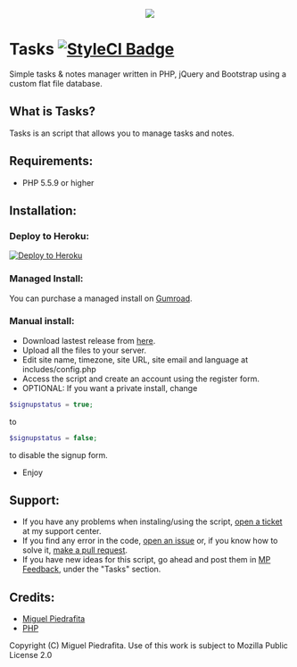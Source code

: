 <p align="center"><img align="center" src="https://i.imgur.com/CXIG1sI.png"></p>

# Tasks [![StyleCI Badge](https://styleci.io/repos/74145671/shield?style=flat-square&branch=master)](https://styleci.io/repos/74145671/)
Simple tasks & notes manager written in PHP, jQuery and Bootstrap using a custom flat file database.

## What is Tasks?
Tasks is an script that allows you to manage tasks and notes.

## Requirements:
- PHP 5.5.9 or higher

## Installation:

### Deploy to Heroku:
[![Deploy to Heroku](https://www.herokucdn.com/deploy/button.svg)](https://heroku.com/deploy?template=https://github.com/m1guelpf/Tasks/tree/heroku)

### Managed Install:
You can purchase a managed install on [Gumroad](https://gum.co/tasks-installation).

### Manual install:
- Download lastest release from [here](https://github.com/m1guelpf/Tasks/archive/master.zip).
- Upload all the files to your server.
- Edit site name, timezone, site URL, site email and language at includes/config.php
- Access the script and create an account using the register form.
- OPTIONAL: If you want a private install, change 
```php
$signupstatus = true;
```
to 
```php
$signupstatus = false;
```
to disable the signup form.
- Enjoy

## Support:
- If you have any problems when instaling/using the script, [open a ticket](https://support.miguelpiedrafita.com) at my support center.
- If you find any error in the code, [open an issue](https://github.com/m1guelpiedrafita/Tasks/issues/new) or, if you know how to solve it, [make a pull request](https://github.com/m1guelpiedrafita/Tasks/compare).
- If you have new ideas for this script, go ahead and post them in [MP Feedback](http://feedback.miguelpiedrafita.com), under the "Tasks" section.

## Credits:
- [Miguel Piedrafita](https://projects.miguelpiedrafita.com)
- [PHP](https://php.net)

Copyright (C) Miguel Piedrafita. Use of this work is subject to Mozilla Public License 2.0
